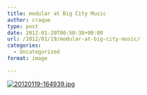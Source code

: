 ```yaml
---
title: modular at Big City Music
author: craque
type: post
date: 2012-01-20T00:50:38+00:00
url: /2012/01/19/modular-at-big-city-music/
categories:
  - Uncategorized
format: image

---
```

[<img src="https://sounding.com/blog/wp-content/uploads/2012/01/20120119-164939.jpg" alt="20120119-164939.jpg" class="alignnone size-full" />][1]

 [1]: https://sounding.com/blog/wp-content/uploads/2012/01/20120119-164939.jpg